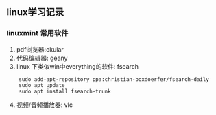 ## linux学习记录 

### linuxmint 常用软件
1. pdf浏览器:okular
2. 代码编辑器: geany
3. linux 下类似win中everything的软件: fsearch
```linux
    sudo add-apt-repository ppa:christian-boxdoerfer/fsearch-daily
    sudo apt update
    sudo apt install fsearch-trunk
```
4. 视频/音频播放器: vlc
